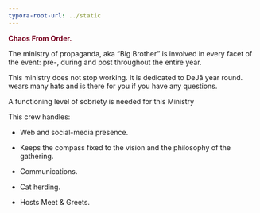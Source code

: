 ```yaml
---
typora-root-url: ../static
---
```


<span style="color:#77011e;">**Chaos From Order.**</span>

The ministry of propaganda, aka “Big Brother”  is involved in every facet of the event: pre-, during and post throughout the entire year.

This ministry does not stop working. It is dedicated to DeJā year round. wears many hats and is there for you if you have any questions.

A functioning level of sobriety is needed for this Ministry

This crew handles:

- Web and social-media presence.

- Keeps the compass fixed to the vision and the philosophy of the gathering.

- Communications.

- Cat herding.

- Hosts Meet & Greets.

